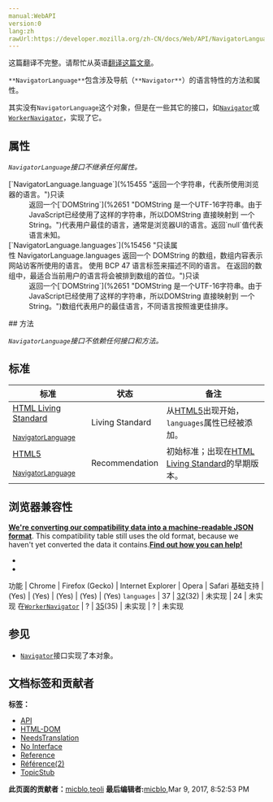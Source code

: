 ```yaml
---
manual:WebAPI
version:0
lang:zh
rawUrl:https://developer.mozilla.org/zh-CN/docs/Web/API/NavigatorLanguage
---
```




这篇翻译不完整。请帮忙从英语[翻译这篇文章](%15555 "")。






`**NavigatorLanguage**`包含涉及导航（`**Navigator**`）的语言特性的方法和属性。



其实没有`NavigatorLanguage`这个对象，但是在一些其它的接口，如[`Navigator`](%2945 "Navigator 接口表示用户代理的状态和标识。 它允许脚本查询它和注册自己进行一些活动。")或[`WorkerNavigator`](%3317 "此页面仍未被本地化, 期待您的翻译!")，实现了它。


## 属性<a name="属性"></a>


<em>`NavigatorLanguage`</em><em>接口不继承任何属性。</em>

<dl><dt>[`NavigatorLanguage.language`](%15455 "返回一个字符串，代表所使用浏览器的语言。")只读</dt><dd>返回一个[`DOMString`](%2651 "DOMString 是一个UTF-16字符串。由于JavaScript已经使用了这样的字符串，所以DOMString 直接映射到 一个String。")代表用户最佳的语言，通常是浏览器UI的语言。返回`null`值代表语言未知。</dd><dt>[`NavigatorLanguage.languages`](%15456 "只读属性 NavigatorLanguage.languages 返回一个 DOMString 的数组，数组内容表示网站访客所使用的语言。 使用 BCP 47 语言标签来描述不同的语言。 在返回的数组中，最适合当前用户的语言将会被排到数组的首位。")只读</dt><dd>返回一个[`DOMString`](%2651 "DOMString 是一个UTF-16字符串。由于JavaScript已经使用了这样的字符串，所以DOMString 直接映射到 一个String。")数组代表用户的最佳语言，不同语言按照谁更佳排序。</dd></dl>
## 方法<a name="方法"></a>


<em>`NavigatorLanguage`</em><em>接口不依赖任何接口和方法。</em>


## 标准<a name="标准"></a>
标准 | 状态 | 备注 
 ---  |  ---  |  ---  | 
[HTML Living Standard<br></br><small>NavigatorLanguage</small>](%15556 "") | Living Standard | 从[HTML5](%12136 "HTML5")出现开始，`languages`属性已经被添加。 
[HTML5<br></br><small>NavigatorLanguage</small>](%15557 "") | Recommendation | 初始标准；出现在[HTML Living Standard](%11885 "HTML Living Standard")的早期版本。 


## 浏览器兼容性<a name="浏览器兼容性"></a>


**[We&#39;re converting our compatibility data into a machine-readable JSON format](%3344 "")**. This compatibility table still uses the old format, because we haven&#39;t yet converted the data it contains.**[Find out how you can help!](%3392 "")**


* 
* 
功能 | Chrome | Firefox (Gecko) | Internet Explorer | Opera | Safari 
基础支持 | (Yes) | (Yes) | (Yes) | (Yes) | (Yes) 
`languages` | 37 | [32](%12219 "Released on 2014-09-02.")(32) | 未实现 | 24 | 未实现 
在[`WorkerNavigator`](%3317 "此页面仍未被本地化, 期待您的翻译!") | ? | [35](%10323 "Released on 2015-01-13.")(35) | 未实现 | ? | 未实现 




## 参见<a name="参见"></a>

* [`Navigator`](%2945 "Navigator 接口表示用户代理的状态和标识。 它允许脚本查询它和注册自己进行一些活动。")接口实现了本对象。



## 文档标签和贡献者
**标签：**
* [API](%50 "")
* [HTML-DOM](%12510 "")
* [NeedsTranslation](%4036 "")
* [No Interface](%15558 "")
* [Reference](%3381 "")
* [Référence(2)](%3892 "")
* [TopicStub](%4037 "")

**此页面的贡献者：**[micblo](%3936 ""),[teoli](%160 "")
**最后编辑者:**[micblo](%3936 ""),<time>Mar 9, 2017, 8:52:53 PM</time>


